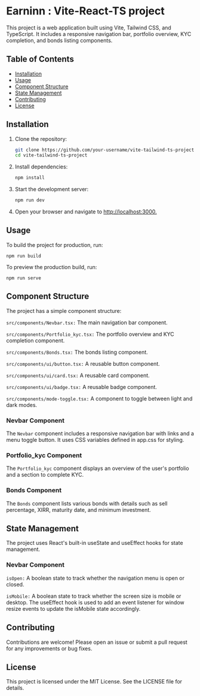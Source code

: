 # Earninn : Vite-React-TS project

This project is a web application built using Vite, Tailwind CSS, and TypeScript. It includes a responsive navigation bar, portfolio overview, KYC completion, and bonds listing components.

## Table of Contents

- [Installation](#installation)
- [Usage](#usage)
- [Component Structure](#component-structure)
- [State Management](#state-management)
- [Contributing](#contributing)
- [License](#license)

## Installation

1. Clone the repository:
   ```sh
   git clone https://github.com/your-username/vite-tailwind-ts-project.git
   cd vite-tailwind-ts-project

2. Install dependencies:
   ```sh
   npm install

3. Start the development server:
    ```sh
    npm run dev   

4. Open your browser and navigate to [http://localhost:3000.](http://localhost:5173.)

## Usage

To build the project for production, run: 
  
    npm run build

To preview the production build, run:

    npm run serve

## Component Structure
The project has a simple component structure:

```src/components/Nevbar.tsx:``` The main navigation bar component.

```src/components/Portfolio_kyc.tsx:``` The portfolio overview and KYC completion component.

```src/components/Bonds.tsx:``` The bonds listing component.

```src/components/ui/button.tsx:``` A reusable button component.

```src/components/ui/card.tsx:``` A reusable card component.

```src/components/ui/badge.tsx:``` A reusable badge component.

```src/components/mode-toggle.tsx:``` A component to toggle between light and dark modes.

### Nevbar Component
The ```Nevbar``` component includes a responsive navigation bar with links and a menu toggle button. It uses CSS variables defined in app.css for styling.

### Portfolio_kyc Component
The ```Portfolio_kyc``` component displays an overview of the user's portfolio and a section to complete KYC.

### Bonds Component
The ```Bonds``` component lists various bonds with details such as sell percentage, XIRR, maturity date, and minimum investment.

## State Management
The project uses React's built-in useState and useEffect hooks for state management.

### Nevbar Component
```isOpen:``` A boolean state to track whether the navigation menu is open or closed.

```isMobile:``` A boolean state to track whether the screen size is mobile or desktop.
The useEffect hook is used to add an event listener for window resize events to update the isMobile state accordingly.

## Contributing
Contributions are welcome! Please open an issue or submit a pull request for any improvements or bug fixes.

## License
This project is licensed under the MIT License. See the LICENSE file for details.